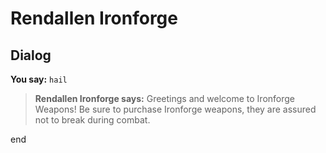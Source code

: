# Rendallen Ironforge
## Dialog

**You say:** `hail`



>**Rendallen Ironforge says:** Greetings and welcome to Ironforge Weapons! Be sure to purchase Ironforge weapons, they are assured not to break during combat.

end
